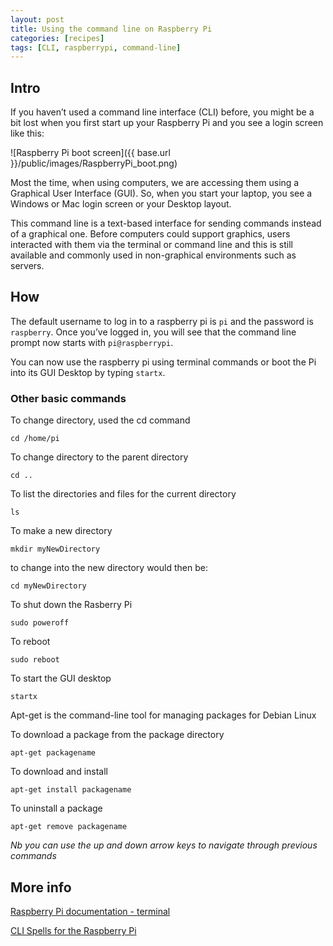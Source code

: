 ```yaml
---
layout: post
title: Using the command line on Raspberry Pi
categories: [recipes]
tags: [CLI, raspberrypi, command-line]
---
```


## Intro

If you haven’t used a command line interface (CLI) before, you might be a bit lost when you first start up your Raspberry Pi and you see a login screen like this:

![Raspberry Pi boot screen]({{ base.url }}/public/images/RaspberryPi_boot.png)

Most the time, when using computers, we are accessing them using a Graphical User Interface (GUI). So, when you start your laptop, you see a Windows or Mac login screen or your Desktop layout.

This command line is a text-based interface for sending commands instead of a graphical one.  Before computers could support graphics, users interacted with them via the terminal or command line and this is still available and commonly used in non-graphical environments such as servers.


## How

The default username to log in to a raspberry pi is `pi` and the password is `raspberry`. Once you’ve logged in, you will see that the command line prompt now starts with `pi@raspberrypi`.

You can now use the raspberry pi using terminal commands or boot the Pi into its GUI Desktop by typing `startx`.

### Other basic commands

To change directory, used the cd command

`cd /home/pi`

To change directory to the parent directory

`cd ..`

To list the directories and files for the current directory

`ls`

To make a new directory

`mkdir myNewDirectory`

to change into the new directory would then be:

`cd myNewDirectory`

To shut down the Rasberry Pi

`sudo poweroff`

To reboot

`sudo reboot`

 To start the GUI desktop

`startx`

Apt-get is the command-line tool for managing packages for Debian Linux

To download a package from the package directory

`apt-get packagename`

To download and install

`apt-get install packagename`

To uninstall a package

`apt-get remove packagename`

*Nb you can use the up and down arrow keys to navigate through previous commands*

## More info

[Raspberry Pi documentation - terminal](https://www.raspberrypi.org/documentation/usage/terminal/
)

[CLI Spells for the Raspberry Pi](http://elinux.org/CLI_Spells_for_the_Raspberry_Pi
)
